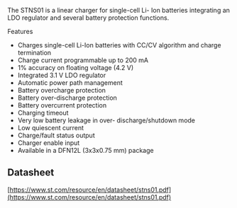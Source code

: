 
The STNS01 is a linear charger for single-cell Li-
Ion batteries integrating an LDO regulator and
several battery protection functions.

Features

- Charges single-cell Li-Ion batteries with CC/CV algorithm and charge termination
- Charge current programmable up to 200 mA
- 1% accuracy on floating voltage (4.2 V)
- Integrated 3.1 V LDO regulator
- Automatic power path management
- Battery overcharge protection
- Battery over-discharge protection
- Battery overcurrent protection
- Charging timeout
- Very low battery leakage in over- discharge/shutdown mode
- Low quiescent current
- Charge/fault status output
- Charger enable input
- Available in a DFN12L (3x3x0.75 mm) package

## Datasheet

[https://www.st.com/resource/en/datasheet/stns01.pdf](https://www.st.com/resource/en/datasheet/stns01.pdf)